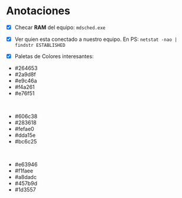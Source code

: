 # Anotaciones

- [x] Checar **RAM** del equipo: ```mdsched.exe```

- [x] Ver quien esta conectado a nuestro equipo. En PS: ```netstat -nao | findstr ESTABLISHED```

- [x] Paletas de Colores interesantes:

* #264653
* #2a9d8f
* #e9c46a
* #f4a261
* #e76f51

<br/>

* #606c38
* #283618
* #fefae0
* #dda15e
* #bc6c25

<br/>

* #e63946
* #f1faee
* #a8dadc
* #457b9d
* #1d3557

<br/>







```
```



